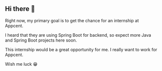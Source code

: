 ## Hi there 👋


Right now, my primary goal is to get the chance for an internship at Appcent.

I heard that they are using Spring Boot for backend, so expect more Java and Spring Boot projects here soon.

This internship would be a great opportunity for me. I really want to work for Appcent.

Wish me luck 😁

<!--
YAYYYY LET'S MAKE THIS HAPPEN!!!
- my inner voice
-->

